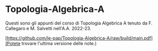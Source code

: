 # Topologia-Algebrica-A

Questi sono gli appunti del corso di Topologia Algebrica A tenuto da F. Callegaro e M. Salvetti nell'A.A. 2022-23.

[https://github.com/le-pap/Topologia-Algebrica-A/raw/build/main.pdf](Potete trovare l'ultima versione delle note.)

